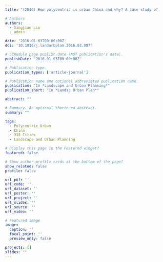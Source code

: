 ```yaml
---
title: "(2016) How polycentric is urban China and why? A case study of 318 cities. Landscape and Urban Planning, 151, pp. 10-20"

# Authors
authors:
  - Xingjian Liu
  - admin

date: '2016-01-03T00:00:00Z'
doi: '10.1016/j.landurbplan.2016.03.007'

# Schedule page publish date (NOT publication's date).
publishDate: '2016-01-03T00:00:00Z'

# Publication type.
publication_types: ['article-journal']

# Publication name and optional abbreviated publication name.
publication: "In *Landscape and Urban Planning*"
publication_short: "In *Landsc Urban Plan*"

abstract: ""

# Summary. An optional shortened abstract.
summary: ""

tags:
  - Polycentric Urban
  - China
  - 318 Cities
  - Landscape and Urban Planning

# Display this page in the Featured widget?
featured: false

# Show author profile cards at the bottom of the page?
show_related: false
profile: false

url_pdf: ''
url_code: ''
url_dataset: ''
url_poster: ''
url_project: ''
url_slides: ''
url_source: ''
url_video: ''

# Featured image
image:
  caption: ''
  focal_point: ''
  preview_only: false

projects: []
slides: ""
---
```

